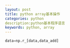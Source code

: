 ```yaml
---
layout: post
title: python array基本操作
categories: python
description:python基本程序语言
keywords: python, array
---
```


```python
data=np.r_[data,data_add]
```

